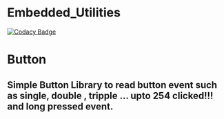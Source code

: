 # Embedded_Utilities
[![Codacy Badge](https://api.codacy.com/project/badge/Grade/0203203d8d14474e91b7c0be484891a9)](https://app.codacy.com/manual/alambe94/Embedded_Utilities?utm_source=github.com&utm_medium=referral&utm_content=alambe94/Embedded_Utilities&utm_campaign=Badge_Grade_Dashboard)

# Button
## Simple Button Library to read button event such as single, double , tripple ... upto 254 clicked!!! and long pressed event.
